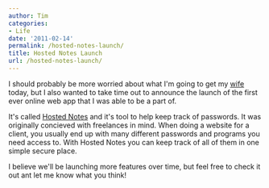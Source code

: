 ```yaml
---
author: Tim
categories:
- Life
date: '2011-02-14'
permalink: /hosted-notes-launch/
title: Hosted Notes Launch
url: /hosted-notes-launch/
---
```


I should probably be more worried about what I'm going to get my [wife][1] today, but I also wanted to take time out to announce the launch of the first ever online web app that I was able to be a part of.

It's called [Hosted Notes][2] and it's tool to help keep track of passwords. It was originally concieved with freelances in mind. When doing a website for a client, you usually end up with many different passwords and programs you need access to. With Hosted Notes you can keep track of all of them in one simple secure place.

I believe we'll be launching more features over time, but feel free to check it out ant let me know what you think!

 [1]: http://stephwhitacre.com/
 [2]: http://hostednotes.com
 